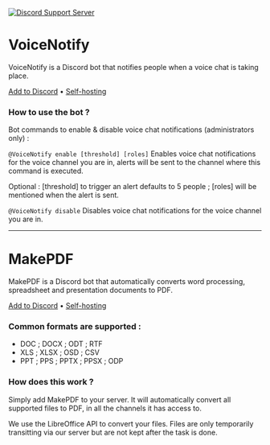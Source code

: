 [![Discord Support Server](https://img.shields.io/discord/690172711770652779?color=5865F2&label=support%20server&logo=discord&logoColor=fff&style=for-the-badge)](https://discord.gg/8yCBHZ45js)

# VoiceNotify

VoiceNotify is a Discord bot that notifies people when a voice chat is taking place.

[Add to Discord](https://discord.com/oauth2/authorize?client_id=712670038267789352&scope=bot&permissions=150528)  •  [Self-hosting](https://github.com/vpctorr/DiscordBots/tree/main/VoiceNotify)

### How to use the bot ?

Bot commands to enable & disable voice chat notifications (administrators only) :

`@VoiceNotify enable [threshold] [roles]`
Enables voice chat notifications for the voice channel you are in, alerts will be sent to the channel where this command is executed.

Optional : [threshold] to trigger an alert defaults to 5 people ; [roles] will be mentioned when the alert is sent.

`@VoiceNotify disable`
Disables voice chat notifications for the voice channel you are in.

---

# MakePDF

MakePDF is a Discord bot that automatically converts word processing, spreadsheet and presentation documents to PDF.

[Add to Discord](https://discord.com/oauth2/authorize?client_id=689807933415882762&scope=bot&permissions=52224)  •  [Self-hosting](https://github.com/vpctorr/DiscordBots/tree/main/MakePDF)

### Common formats are supported :

- DOC ; DOCX ; ODT ; RTF
- XLS ; XLSX ; OSD ; CSV
- PPT ; PPS ; PPTX ; PPSX ; ODP

### How does this work ?

Simply add MakePDF to your server. It will automatically convert all supported files to PDF, in all the channels it has access to.

We use the LibreOffice API to convert your files. Files are only temporarily transitting via our server but are not kept after the task is done.
